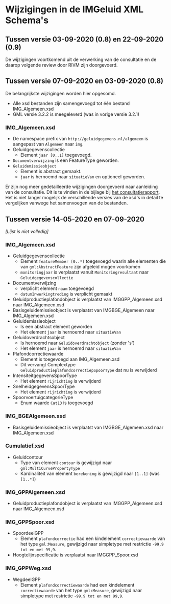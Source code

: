 # Wijzigingen in de IMGeluid XML Schema's 

## Tussen versie 03-09-2020 (0.8) en 22-09-2020 (0.9)
De wijzigingen voortkomend uit de verwerking van de consultatie en de daarop volgende review door RIVM zijn doorgevoerd. 

## Tussen versie 07-09-2020 en 03-09-2020 (0.8)
De belangrijkste wijzigingen worden hier opgesomd.

- Alle xsd bestanden zijn samengevoegd tot één bestand IMG_Algemeen.xsd
- GML versie 3.2.2 is meegeleverd (was in vorige versie 3.2.1)

### IMG_Algemeen.xsd
- De namespace prefix van `http://geluidgegevens.nl/algemeen` is aangepast van `Algemeen` naar `img`.
- Geluidgegevenscollectie
    - Element `jaar [0..1]` toegevoegd.
- `Documentverwijzing` is een FeatureType geworden.
- `Geluidemissieobject`
    - Element is abstract gemaakt.
    - `jaar` is hernoemd naar `situatieVan` en optioneel geworden.

Er zijn nog meer gedetailleerde wijzigingen doorgevoerd naar aanleiding van de consultatie. Dit is te vinden in de bijlage bij [het consultatierapport](https://docs.geostandaarden.nl/cvgg/img/cr/). Het is niet langer mogelijk de verschillende versies van de xsd's in detail te vergelijken vanwege het samenvoegen van de bestanden.

## Tussen versie 14-05-2020 en 07-09-2020
*[Lijst is niet volledig]*
### IMG_Algemeen.xsd

- Geluidgegevenscollectie
    - Element `featureMember [0..*]` toegevoegd waarin alle elementen die van `gml:AbstractFeature` zijn afgeleid mogen voorkomen
    - `monitoringjaar` is verplaatst vanuit `Monitoringresultaat` naar `Geluidgegevenscollectie`    
- Documentverwijzing
    -  verplicht element `naam` toegevoegd
    - `datumInwerkingtreding` is verplicht gemaakt
- Geluidproductieplafondobject is verplaatst van IMGGPP_Algemeen.xsd naar IMG_Algemeen.xsd
- Basisgeluidemissieobject is verplaatst van IMGBGE_Algemeen naar IMG_Algemeen.xsd
- Geluidemissieobject
    - Is een abstract element geworden
    - Het element `jaar` is hernoemd naar `situatieVan`
- Geluidoverdrachtsobject
    - Is hernoemd naar `Geluidoverdrachtobject` (zonder 's')
    - Het element `jaar` is hernoemd naar `situatieVan`
- Plafondcorrectiewaarde
    - Element is toegevoegd aan IMG_Algemeen.xsd
    - Dit vervangt Complextype `GeluidproductieplafondcorrectiepSpoorType` dat nu is verwijderd
- IntensiteitgegevensSpoorType
    - Het element `rijrichting` is verwijderd
- SnelheidgegevensSpoorType
    - Het element `rijrichting` is verwijderd
- SpoorvoertuigcategorieType
    - Enum waarde `Cat13` is toegevoegd

### IMG_BGEAlgemeen.xsd
- Basisgeluidemissieobject is verplaatst van IMGBGE_Algemeen.xsd naar IMG_Algemeen.xsd

### Cumulatief.xsd
- Geluidcontour
    - Type van element `contour` is gewijzigd naar `gml:MultiCurvePropertyType`
    - Kardinaliteit van element `berekening` is gewijzigd naar `[1..1]` (was `[1..*]`)

### IMG_GPPAlgemeen.xsd
- Geluidproductieplafondobject is verplaatst van IMGGPP_Algemeen.xsd naar IMG_Algemeen.xsd

### IMG_GPPSpoor.xsd
- SpoordeelGPP
    - Element `plafondcorrectie` had een kindelement `correctiewaarde` van het type `gml:Measure`, gewijzigd naar simpletype met restrictie `-99,9 tot en met 99,9`. 
- Hoogtelijnspecificatie is verplaatst naar IMGGPP_Spoor.xsd

### IMG_GPPWeg.xsd
- WegdeelGPP
    - Element `plafondcorrectiewaarde` had een kindelement `correctiewaarde` van het type `gml:Measure`, gewijzigd naar simpletype met restrictie `-99,9 tot en met 99,9`. 